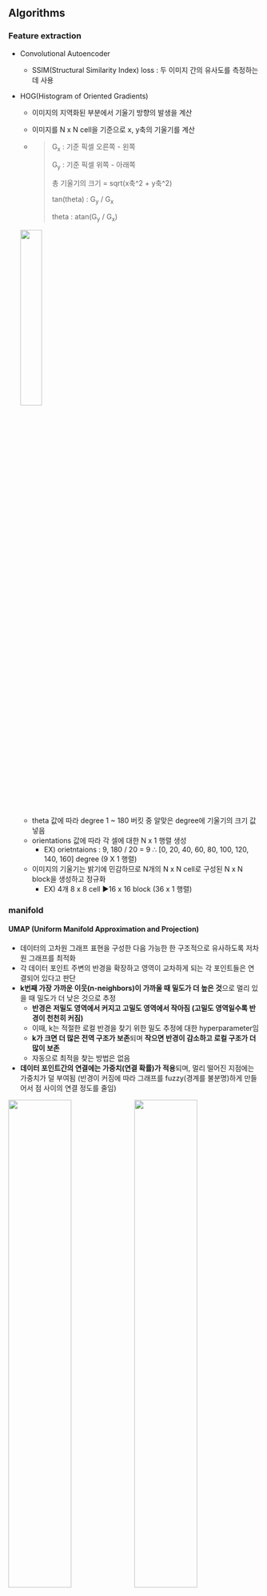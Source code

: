 ## Algorithms

### Feature extraction

- Convolutional Autoencoder

  - SSIM(Structural Similarity Index) loss : 두 이미지 간의 유사도를 측정하는 데 사용

- HOG(Histogram of Oriented Gradients)

  - 이미지의 지역화된 부분에서 기울기 방향의 발생을 계산

  - 이미지를 N x N cell을 기준으로 x, y축의 기울기를 계산 

  - > G<sub>x</sub> : 기준 픽셀 오른쪽 - 왼쪽
    >
    > G<sub>y</sub> : 기준 픽셀 위쪽 - 아래쪽
    >
    > 총 기울기의 크기 = sqrt(x축^2 + y축^2)
    >
    > tan(theta) : G<sub>y</sub> / G<sub>x</sub>
    >
    > theta : atan(G<sub>y</sub> / G<sub>x</sub>)

  <img src="https://user-images.githubusercontent.com/58063806/149761773-bd72f6a3-1d80-4ffe-9938-8250d65539d2.png" width=30% />

  - theta 값에 따라 degree 1 ~ 180 버킷 중 알맞은 degree에 기울기의 크기 값 넣음 
  - orientations 값에 따라 각 셀에 대한 N x 1 행렬 생성
    - EX) orietntaions : 9, 180 / 20 = 9 ∴ [0, 20, 40, 60, 80, 100, 120, 140, 160] degree (9 X 1 행렬)
  - 이미지의 기울기는 밝기에 민감하므로 N개의 N x N cell로 구성된 N x N block을 생성하고 정규화
    - EX) 4개 8 x 8 cell :arrow_forward:16 x 16 block (36 x 1 행렬) 

### manifold

#### UMAP (Uniform Manifold Approximation and Projection)

- 데이터의 고차원 그래프 표현을 구성한 다음 가능한 한 구조적으로 유사하도록 저차원 그래프를 최적화
- 각 데이터 포인트 주변의 반경을 확장하고 영역이 교차하게 되는 각 포인트들은 연결되어 있다고 판단
- **k번째 가장 가까운 이웃(n-neighbors)이 가까울 때 밀도가 더 높은 것**으로 멀리 있을 때 밀도가 더 낮은 것으로 추정
  - **반경은 저밀도 영역에서 커지고 고밀도 영역에서 작아짐 (고밀도 영역일수록 반경이 천천히 커짐)**
  - 이때, k는 적절한 로컬 반경을 찾기 위한 밀도 추정에 대한 hyperparameter임
  - **k가 크면 더 많은 전역 구조가 보존**되며 **작으면 반경이 감소하고 로컬 구조가 더 많이 보존**
  - 자동으로 최적을 찾는 방법은 없음
- **데이터 포인트간의 연결에는 가중치(연결 확률)가 적용**되며, 멀리 떨어진 지점에는 가중치가 덜 부여됨 (반경이 커짐에 따라 그래프를 fuzzy(경계를 불분명)하게 만들어서 점 사이의 연결 정도를 줄임)

<img src="https://user-images.githubusercontent.com/58063806/144061637-07e6bef3-54bc-44fc-a531-ff9c6254a2a6.png" width=50% /><img src="https://user-images.githubusercontent.com/58063806/144062006-4506f4e4-f8a9-4469-90a2-270a8edf0514.png" width=50% />

- min_dist : 저차원 공간에서 포인트 간의 최소거리
  - 이 값이 작을수록 포인트들이 촘촘하게 무리지어 있게 됨

<img src="https://user-images.githubusercontent.com/58063806/144062625-c39795ea-9aae-42f9-8890-4768212f2753.png" width=50% /><img src="https://user-images.githubusercontent.com/58063806/144062773-61f695b3-d2be-42e0-82b1-fac27931ab84.png" width=50%/>

- **n-neighbors 값이 작을 때, 가짜 군집이 관찰될 수 있으며** 하이퍼파라미터의 선택이 중요한 만큼 **다양한 하이퍼파라미터로 여러번 실행하는 것이 중요**

- [참고문헌 및 이미지 출처](https://pair-code.github.io/understanding-umap/)



### cluster

#### GMM

**E-M algorithm (기댓값-최대화 알고리즘)**

- 잠재 변수가 있는 상태에서 최대 가능도 추정을 수행하는 접근 방식

- **Expectation step (E - step)** 

  - **모수들이 주어졌을 때, 샘플들이 각 클러스터에 속할 확률을 계산하고 이에 따라 클러스터에 할당**하는 과정

  - > **parameters**
    >
    > - ϕ(phi) : 클러스터 weight (추정확률, **prior**)
    >
    > - μ, Σ : 평균과 분산 (공분산 행렬)
    > - 처음에는 랜덤하게 초기화된 모수들이 주어짐 
    > - sklearn에서는 kmeans를 default로 mean과 weight를 초기화  

  - 샘플 x<sup>(i)</sup>가 주어진 모수들로 구성되는 확률 분포(클러스터, j)에 속할 가능도(Likelihood, PDF 값)와 각 클러스터에 대한 사전확률(prior)을 이용, 특정 클러스터에 속할 때 값을 각 클러스터에 속할 때 값의 합으로 나누면 각 클러스터에 속할 확률이 됨

<img src="https://user-images.githubusercontent.com/58063806/144253152-2810a04c-ec61-428d-82fe-cd22e1bdcb45.png" width=60% />

- **Maximization step (M - step)**

  - E - step에서 할당된 샘플들을 바탕으로 **모수들을 업데이트**

  - ϕ는 각 클러스터 별로 샘플들이 속할 확률의 평균치

  - MLE (Maximum likelihood estimation)

    - 관찰된 데이터를 생성할 가능성을 최대화하는 모수를 추정

    - 데이터를 관찰할 총 확률, 모든 관찰된 데이터의 공통 확률 분포 (각 데이터는 독립적으로 생성된다고 가정)

    - 모든 데이터(x)에 대해 정규분포의 PDF 값을 모두 곱한 식의 결과가 최대가 되는  μ, Σ 값을 추정

    - > 자연로그를 취해서 합의 형태로 변환 후 미분값이 0이 되는 μ, Σ의 log likelihood 추정

    - EX) x : 9, 9.5, 11

<img src="https://user-images.githubusercontent.com/58063806/144256775-c78e6e3f-adc5-44ce-ac2d-c4ae4f335a2c.png" width=70% />

> 다변량 정규분포의 PDF
>
> <img src="https://user-images.githubusercontent.com/58063806/144257886-d91c7354-1647-4fa9-a5a1-5a0e074fcab4.png" width=60% />

- 장점

  - M - step에 대한 해결책은 닫힌 형태로 존재하는 경우가 많음
  - 매 반복마다 우도의  값이 증가하는 것이 항상 보장됨
- 단점

  - 수렴이 느림
  - 로컬 최적값으로만 수렴
    - 전진 확률과 후진 확률을 모두 고려			
  - 클러스터 당 데이터가 충분하지 않으면 공분산 행렬을 추정하기가 어려워지며 알고리즘이 수렴하지 않고 발산하게됨 

[MLE (Maximum likelihood estimation) 참고](https://towardsdatascience.com/probability-concepts-explained-maximum-likelihood-estimation-c7b4342fdbb1)

[EM & Gaussian mixture 참고-1](https://angeloyeo.github.io/2021/02/08/GMM_and_EM.html)

[EM & Gaussian mixture 참고-2](https://towardsdatascience.com/gaussian-mixture-models-explained-6986aaf5a95)

[Gaussian mixture 참고](https://scikit-learn.org/stable/modules/mixture.html)

#### Spectral Clustering

- 그래프 이론을 기반으로 한 클러스터링 방식으로 노드를 연결하는 edge를 통해 클러스터를 식별 

**고유값과 고유 벡터**

- 고유 벡터 (eigenvector) : 선형 변환이 일어난 후에도 방향이 변하지 않는 영벡터(모든 값이 0인 벡터)가 아닌 벡터
- 고유값 (eigenvalue) : 고유 벡터의 길이가 변하는 배수로 고유벡터에 대응하는 값 
- 행렬 A에 대해 **영벡터가 아닌 x**와 Ax = lambda x와 같은 **스칼라 lambda**가 있는 경우 x는 행렬 A의 고유값 lambda에 대한 고유 벡터라고 할 수 있음
  - lambda로 구성되는 다항식이 몇차식인지에 따라 최대 몇개의 고유 벡터가 존재하는 지 정해짐 (1차식 - 최대 1개, 2차식 - 최대 2개 ...)
- 고유 벡터는 조건을 만족하는 벡터들 중에서 어느 벡터를 사용해도 무방하지만 **벡터의 크기를 1로 정규화한 단위벡터를 사용하는 것이 일반적**  

**라플라시안 행렬 (Laplacian matrix)**

- 차수행렬에서 인접행렬을 뺀 것으로 **대각선은 각 노드의 차수, 나머지는 음의 edge weight**를 의미 

#### Cluster-based Similarity Partitioning Algorithm (CSPA)

<img src="https://user-images.githubusercontent.com/58063806/147997113-52a80972-7f6f-448a-a7aa-f06667ca6eeb.png" width=15%/>

> S: Similarity matrix 
>
> H: Hyper Edge
>
> r: n_iteration

**EX)**

n_iter = 3

**Clustering result**

|      | iter - 1 | iter - 2 | iter - 3 |
| :--: | :------: | :------: | :------: |
|  x1  |    1     |    1     |    1     |
|  x2  |    1     |    2     |    1     |
|  x3  |    2     |    2     |    2     |
|  x4  |    3     |    3     |    2     |

**HyperEdge** 

|      | H<sub>(1)</sub> |      |      | H<sub>(2)</sub> |      |      | H<sub>(3)</sub> |      |
| ---- | --------------- | ---- | ---- | --------------- | ---- | ---- | --------------- | ---- |
|      | h1              | h2   | h3   | h4              | h5   | h6   | h7              | h8   |
| x1   | 1               | 0    | 0    | 1               | 0    | 0    | 1               | 0    |
| x2   | 1               | 0    | 0    | 0               | 1    | 0    | 1               | 0    |
| x3   | 0               | 1    | 0    | 0               | 1    | 0    | 0               | 1    |
| x4   | 0               | 0    | 1    | 0               | 0    | 1    | 0               | 1    |

[참고](http://strehl.com/diss/node80.html)

### K-L divergence (쿨백-라이블러 발산)

- 두 확률 분포를 비교
- 확률분포 P가 있을 때, 샘플링 과정에서 그 분포를 근사적으로 표현하는 확률분포 Q를 P 대신 사용할 경우 엔트로피 변화를 의미 
- 이산확률변수와 연속확률변수의 경우

<img src="https://user-images.githubusercontent.com/58063806/144260970-13116f15-e32b-4515-a91e-f1c911872bf3.png" width=25% />

- 원래 분포가 가지는 엔트로피 H(P)와 P 대신 Q를 사용할 때의 교차 엔트로피(cross entropy) H(P, Q)의 차이

<img src="https://user-images.githubusercontent.com/58063806/144261395-0f2f46ca-dc4f-4ef2-9dbf-042298efe7c4.png" width=30% />

[출처](https://ko.wikipedia.org/wiki/%EC%BF%A8%EB%B0%B1-%EB%9D%BC%EC%9D%B4%EB%B8%94%EB%9F%AC_%EB%B0%9C%EC%82%B0)

### Semi-supervised learning 

#### Label Propagation

- 그래프 기반 반지도 학습 알고리즘

  - **Smoothness Assumption (평활도 가정)**  : 두 데이터 포인트가 서로 가까우면 동일한 레이블을 가질가능성이 높음 
  - **Cluster Assumption (클러스터 가정)** :  두 데이터 포인트가 동일한 클러스터에 있는 경우 동일한 레이블을  가질 가능성이 높음

- 고차원 데이터를 처리할 경우에는 주의

- 모든 데이터 포인트가 완전히 연결된 그래프를 작성

- 노드간의 유사성을 정의하기 위해 가중치 부여 (W, edge)

  - K-nearest neighbors : 두 노드가 연결되어 있으면 1, 아니면 0

  - Gaussian kernels : <img src="https://user-images.githubusercontent.com/58063806/147429457-33da8e4e-8dd8-4ae6-a161-9916c8ce7385.png" width=60% />

    > x<sub>id</sub> : x<sub>i</sub>의 d번째 element

- Transition matrix : <img src="https://user-images.githubusercontent.com/58063806/147431314-e4b97267-b0e1-474e-af2d-f819d7de6730.png" width=25% />

- Laplacian : D - W

  - D : <img src="https://user-images.githubusercontent.com/58063806/147429717-8b214ec3-7c14-44e1-97c3-56c7432a94bc.png" width=15% />

  - normalized L : <img src="https://user-images.githubusercontent.com/58063806/147429766-edea51d1-26d4-47fd-ad9f-0e0437c5754b.png" width=15% />

    > Label spreading normalized L : <img src="https://user-images.githubusercontent.com/58063806/147429863-0c53973d-fd70-4b03-837c-c83d213fa5e8.png" width=25% />

1. transition matrix와 y_hat 초기화
2. |y_hat<sup>(t)</sup> - y_hat<sup>(t - 1)</sup>| < delta를 만족할 때까지 update
   1. y_hat<sup>(t)</sup> = T · y_hat<sup>(t - 1)</sup>
   2. normalizing y_hat<sup>(t)</sup>
   3. 라벨이 주어진 데이터 포인트에 대해서 라벨값 유지 y_hat<sup>(t)</sup><sub>L</sub> <= y<sub>L</sub> (label)

[참고자료](https://proceedings.neurips.cc/paper/2013/file/3a835d3215755c435ef4fe9965a3f2a0-Paper.pdf)

[참고자료 - 2](https://pages.ucsd.edu/~ztu/publication/iccv13_dlp.pdf)

[참고자료 - 3](https://ktmai.github.io/2019-12/label-propagation/)



